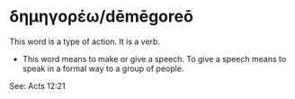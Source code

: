 # δημηγορέω/dēmēgoreō
This word is a type of action. It is a verb.

* This word means to make or give a speech. To give a speech means to speak in a formal way to a group of people.

See: Acts 12:21
